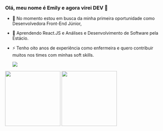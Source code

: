 ### Olá, meu nome é Emily e agora virei DEV 👋

- 🔭 No momento estou em busca da minha primeira oportunidade como Desenvolvedora Front-End Júnior,
- 🌱 Aprendendo React.JS e Análises e Desenvolvimento de Software pela Estácio.
- ⚡ Tenho oito anos de experiência como enfermeira e quero contribuir muitos nos times com minhas soft skills.

  <div>
    <a href="https://www.linkedin.com/in/emily-comin-ba12a0245/"><img src="https://img.shields.io/badge/LinkedIn-0077B5?style=for-the-badge&logo=linkedin&logoColor=white"/> </a>
  </div>
<div>
  <img height="180em" src="https://github-readme-stats.vercel.app/api?username=emilycomin&show_icons=true&theme=buefy" />
  <img height="180em" src="https://github-readme-stats.vercel.app/api/top-langs/?username=emilycomin&layout=compact&langs_count-16&theme=buefy"
</div>

##
